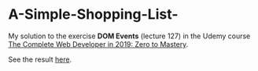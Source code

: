 # A-Simple-Shopping-List-

My solution to the exercise <strong>DOM Events</strong> (lecture 127) in the Udemy course [The Complete Web Developer in 2019: Zero to Mastery](https://www.udemy.com/the-complete-web-developer-zero-to-mastery).

See the result [here](https://maple630.github.io/Simple-Shopping-List/).

